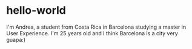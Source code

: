 # hello-world

I'm Andrea, a student from Costa Rica in Barcelona studying a master in User Experience. I'm 25 years old and I think Barcelona is a city very guapa:)
